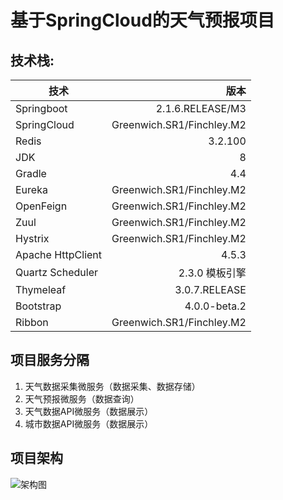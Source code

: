 # 基于SpringCloud的天气预报项目

## 技术栈:
技术|版本|
--|--:
Springboot|2.1.6.RELEASE/M3
SpringCloud|Greenwich.SR1/Finchley.M2
Redis|3.2.100
JDK| 8
Gradle|4.4
Eureka|Greenwich.SR1/Finchley.M2
OpenFeign|Greenwich.SR1/Finchley.M2
Zuul|Greenwich.SR1/Finchley.M2
Hystrix| Greenwich.SR1/Finchley.M2
Apache HttpClient| 4.5.3
Quartz Scheduler|2.3.0 模板引擎
Thymeleaf|3.0.7.RELEASE
Bootstrap| 4.0.0-beta.2
Ribbon| Greenwich.SR1/Finchley.M2

## 项目服务分隔
  1. 天气数据采集微服务（数据采集、数据存储）
  2. 天气预报微服务（数据查询）
  3. 天气数据API微服务（数据展示）
  4. 城市数据API微服务（数据展示）


## 项目架构
![架构图](https://github.com/YoungBanian/Resources/blob/master/Weather.png?raw=true)
